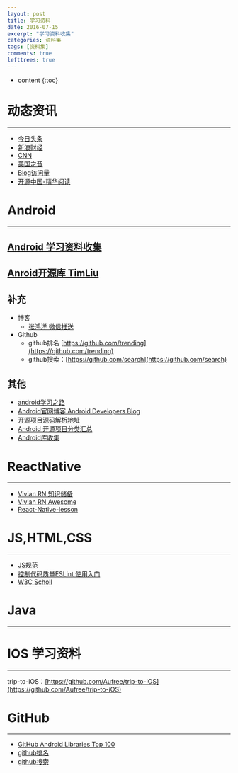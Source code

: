 ```yaml
---
layout: post
title: 学习资料 
date: 2016-07-15
excerpt: "学习资料收集"
categories: 资料集
tags: [资料集]
comments: true
lefttrees: true
---
```



* content
{:toc}



# 动态资讯
-----------

- [今日头条](http://toutiao.com/) 
- [新浪财经](http://finance.sina.com.cn/) 
- [CNN](http://edition.cnn.com/) 
- [美国之音](http://www.voa365.com/VOA/1425.html)
- [Blog访问量](https://tongji.cnzz.com/main.php?c=site&a=show)
- [开源中国-精华阅读](http://www.oschina.net/search?q=精华阅读&scope=blog&fromerr=eRzjPp3U)

# Android
-----------

## [Android 学习资料收集](https://github.com/Freelander/Android_Data)  

## [Anroid开源库 TimLiu](https://github.com/Tim9Liu9/TimLiu-Android)

## 补充

- 博客
    - [张鸿洋 微信推送](https://github.com/hongyangAndroid/hongyangWeixinArticles)
- Github
    - github排名 [https://github.com/trending](https://github.com/trending)
    - github搜索：[https://github.com/search](https://github.com/search)

## 其他

- [android学习之路 ](http://stormzhang.com/android/2014/07/07/learn-android-from-rookie/)
- [Android官网博客 Android Developers Blog](http://android-developers.blogspot.com/) 
- [开源项目源码解析地址](http://p.codekk.com)
- [Android 开源项目分类汇总](https://github.com/Trinea/android-open-project)
- [Android库收集](https://github.com/wasabeef/awesome-android-libraries)


# ReactNative
--------------

- [Vivian RN 知识储备](http://vivianking6855.github.io/2016/05/24/rn-environment-post/)
- [Vivian RN Awesome](http://vivianking6855.github.io/2016/05/25/rn-awesome/)
- [React-Native-lesson](https://github.com/vczero/react-native-lesson)

# JS,HTML,CSS
-------------

- [JS规范](https://github.com/airbnb/javascript)
- [控制代码质量ESLint 使用入门](http://www.tuicool.com/articles/7JZZJzn)
- [W3C Scholl](http://www.w3school.com.cn/)

# Java
---------


# IOS 学习资料
--------------

trip-to-iOS：[https://github.com/Aufree/trip-to-iOS](https://github.com/Aufree/trip-to-iOS)

# GitHub
--------------

- [GitHub Android Libraries Top 100](https://github.com/Freelander/Android_Data/blob/master/Android-Librarys-Top-100.md)
- [github排名](https://github.com/trending)
- [github搜索](https://github.com/search)
